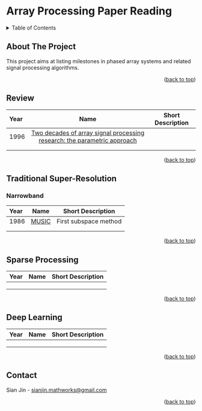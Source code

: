 # Array Processing Paper Reading

<!-- Improved compatibility of back to top link: See: https://github.com/othneildrew/Best-README-Template/pull/73 -->
<a name="readme-top"></a>
<!--
*** Thanks for checking out the Best-README-Template. If you have a suggestion
*** that would make this better, please fork the repo and create a pull request
*** or simply open an issue with the tag "enhancement".
*** Don't forget to give the project a star!
*** Thanks again! Now go create something AMAZING! :D
-->



<!-- PROJECT SHIELDS -->
<!--
*** I'm using markdown "reference style" links for readability.
*** Reference links are enclosed in brackets [ ] instead of parentheses ( ).
*** See the bottom of this document for the declaration of the reference variables
*** for contributors-url, forks-url, etc. This is an optional, concise syntax you may use.
*** https://www.markdownguide.org/basic-syntax/#reference-style-links
-->


<!-- TABLE OF CONTENTS -->
<details>
  <summary>Table of Contents</summary>
  <ol>
    <li>
      <a href="#about-the-project">About The Project</a>
    </li>
    <li><a href="#review">Review</a></li>
    <li><a href="#traditional-super-resolution">Traditional Super-Resolution</a></li>
    <li><a href="#sparse-processing">Sparse Processing</a></li>
    <li><a href="#deep-learning">Deep Learning</a></li>
    <li><a href="#contact">Contact</a></li>
  </ol>
</details>



<!-- ABOUT THE PROJECT -->
## About The Project

This project aims at listing milestones in phased array systems and related signal processing algorithms.

<p align="right">(<a href="#readme-top">back to top</a>)</p>


<!-- Review -->
## Review

| Year  | Name  | Short Description |
| :------------ |:---------------:| :---------------:|
| 1996      | [Two decades of array signal processing research: the parametric approach](https://ieeexplore.ieee.org/document/526899) |  |
|       |         |    |
|  |       |    |

<p align="right">(<a href="#readme-top">back to top</a>)</p>

<!-- DOA -->
## Traditional Super-Resolution

### Narrowband
| Year  | Name  | Short Description |
| :------------ |:---------------:| :---------------:|
| 1986      | [MUSIC](https://ieeexplore.ieee.org/abstract/document/1143830) | First subspace method |
|       |         |    |
|  |       |    |

<p align="right">(<a href="#readme-top">back to top</a>)</p>

<!-- SPARSE -->
## Sparse Processing

| Year  | Name  | Short Description |
| :------------ |:---------------:| :---------------:|
|       |  |  |
|       |         |    |
|  |       |    |

<p align="right">(<a href="#readme-top">back to top</a>)</p>

<!-- LEARNING -->
## Deep Learning

| Year  | Name  | Short Description |
| :------------ |:---------------:| :---------------:|
|       |  |  |
|       |         |    |
|  |       |    |

<p align="right">(<a href="#readme-top">back to top</a>)</p>

<!-- CONTACT -->
## Contact

Sian Jin - sianjin.mathworks@gmail.com

<p align="right">(<a href="#readme-top">back to top</a>)</p>



<!-- MARKDOWN LINKS & IMAGES -->
<!-- https://www.markdownguide.org/basic-syntax/#reference-style-links -->
[contributors-shield]: https://img.shields.io/github/contributors/othneildrew/Best-README-Template.svg?style=for-the-badge
[contributors-url]: https://github.com/othneildrew/Best-README-Template/graphs/contributors
[forks-shield]: https://img.shields.io/github/forks/othneildrew/Best-README-Template.svg?style=for-the-badge
[forks-url]: https://github.com/othneildrew/Best-README-Template/network/members
[stars-shield]: https://img.shields.io/github/stars/othneildrew/Best-README-Template.svg?style=for-the-badge
[stars-url]: https://github.com/othneildrew/Best-README-Template/stargazers
[issues-shield]: https://img.shields.io/github/issues/othneildrew/Best-README-Template.svg?style=for-the-badge
[issues-url]: https://github.com/othneildrew/Best-README-Template/issues
[license-shield]: https://img.shields.io/github/license/othneildrew/Best-README-Template.svg?style=for-the-badge
[license-url]: https://github.com/othneildrew/Best-README-Template/blob/master/LICENSE.txt
[linkedin-shield]: https://img.shields.io/badge/-LinkedIn-black.svg?style=for-the-badge&logo=linkedin&colorB=555
[linkedin-url]: https://www.linkedin.com/in/sian-jin-0461a4188/
[product-screenshot]: images/screenshot.png
[Next.js]: https://img.shields.io/badge/next.js-000000?style=for-the-badge&logo=nextdotjs&logoColor=white
[Next-url]: https://nextjs.org/
[React.js]: https://img.shields.io/badge/React-20232A?style=for-the-badge&logo=react&logoColor=61DAFB
[React-url]: https://reactjs.org/
[Vue.js]: https://img.shields.io/badge/Vue.js-35495E?style=for-the-badge&logo=vuedotjs&logoColor=4FC08D
[Vue-url]: https://vuejs.org/
[Angular.io]: https://img.shields.io/badge/Angular-DD0031?style=for-the-badge&logo=angular&logoColor=white
[Angular-url]: https://angular.io/
[Svelte.dev]: https://img.shields.io/badge/Svelte-4A4A55?style=for-the-badge&logo=svelte&logoColor=FF3E00
[Svelte-url]: https://svelte.dev/
[Laravel.com]: https://img.shields.io/badge/Laravel-FF2D20?style=for-the-badge&logo=laravel&logoColor=white
[Laravel-url]: https://laravel.com
[Bootstrap.com]: https://img.shields.io/badge/Bootstrap-563D7C?style=for-the-badge&logo=bootstrap&logoColor=white
[Bootstrap-url]: https://getbootstrap.com
[JQuery.com]: https://img.shields.io/badge/jQuery-0769AD?style=for-the-badge&logo=jquery&logoColor=white
[JQuery-url]: https://jquery.com 
